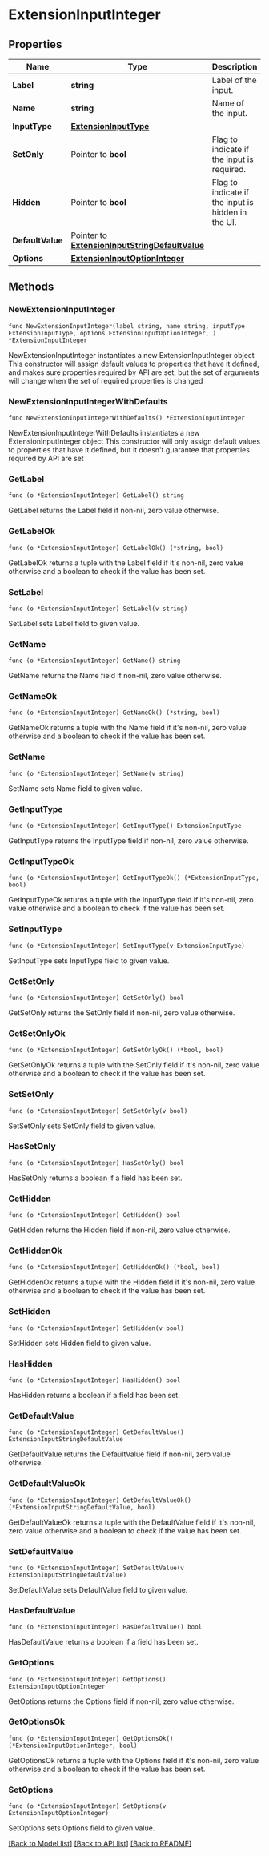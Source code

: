 # ExtensionInputInteger

## Properties

Name | Type | Description | Notes
------------ | ------------- | ------------- | -------------
**Label** | **string** | Label of the input. | 
**Name** | **string** | Name of the input. | 
**InputType** | [**ExtensionInputType**](ExtensionInputType.md) |  | 
**SetOnly** | Pointer to **bool** | Flag to indicate if the input is required. | [optional] [default to false]
**Hidden** | Pointer to **bool** | Flag to indicate if the input is hidden in the UI. | [optional] [default to false]
**DefaultValue** | Pointer to [**ExtensionInputStringDefaultValue**](ExtensionInputStringDefaultValue.md) |  | [optional] 
**Options** | [**ExtensionInputOptionInteger**](ExtensionInputOptionInteger.md) |  | 

## Methods

### NewExtensionInputInteger

`func NewExtensionInputInteger(label string, name string, inputType ExtensionInputType, options ExtensionInputOptionInteger, ) *ExtensionInputInteger`

NewExtensionInputInteger instantiates a new ExtensionInputInteger object
This constructor will assign default values to properties that have it defined,
and makes sure properties required by API are set, but the set of arguments
will change when the set of required properties is changed

### NewExtensionInputIntegerWithDefaults

`func NewExtensionInputIntegerWithDefaults() *ExtensionInputInteger`

NewExtensionInputIntegerWithDefaults instantiates a new ExtensionInputInteger object
This constructor will only assign default values to properties that have it defined,
but it doesn't guarantee that properties required by API are set

### GetLabel

`func (o *ExtensionInputInteger) GetLabel() string`

GetLabel returns the Label field if non-nil, zero value otherwise.

### GetLabelOk

`func (o *ExtensionInputInteger) GetLabelOk() (*string, bool)`

GetLabelOk returns a tuple with the Label field if it's non-nil, zero value otherwise
and a boolean to check if the value has been set.

### SetLabel

`func (o *ExtensionInputInteger) SetLabel(v string)`

SetLabel sets Label field to given value.


### GetName

`func (o *ExtensionInputInteger) GetName() string`

GetName returns the Name field if non-nil, zero value otherwise.

### GetNameOk

`func (o *ExtensionInputInteger) GetNameOk() (*string, bool)`

GetNameOk returns a tuple with the Name field if it's non-nil, zero value otherwise
and a boolean to check if the value has been set.

### SetName

`func (o *ExtensionInputInteger) SetName(v string)`

SetName sets Name field to given value.


### GetInputType

`func (o *ExtensionInputInteger) GetInputType() ExtensionInputType`

GetInputType returns the InputType field if non-nil, zero value otherwise.

### GetInputTypeOk

`func (o *ExtensionInputInteger) GetInputTypeOk() (*ExtensionInputType, bool)`

GetInputTypeOk returns a tuple with the InputType field if it's non-nil, zero value otherwise
and a boolean to check if the value has been set.

### SetInputType

`func (o *ExtensionInputInteger) SetInputType(v ExtensionInputType)`

SetInputType sets InputType field to given value.


### GetSetOnly

`func (o *ExtensionInputInteger) GetSetOnly() bool`

GetSetOnly returns the SetOnly field if non-nil, zero value otherwise.

### GetSetOnlyOk

`func (o *ExtensionInputInteger) GetSetOnlyOk() (*bool, bool)`

GetSetOnlyOk returns a tuple with the SetOnly field if it's non-nil, zero value otherwise
and a boolean to check if the value has been set.

### SetSetOnly

`func (o *ExtensionInputInteger) SetSetOnly(v bool)`

SetSetOnly sets SetOnly field to given value.

### HasSetOnly

`func (o *ExtensionInputInteger) HasSetOnly() bool`

HasSetOnly returns a boolean if a field has been set.

### GetHidden

`func (o *ExtensionInputInteger) GetHidden() bool`

GetHidden returns the Hidden field if non-nil, zero value otherwise.

### GetHiddenOk

`func (o *ExtensionInputInteger) GetHiddenOk() (*bool, bool)`

GetHiddenOk returns a tuple with the Hidden field if it's non-nil, zero value otherwise
and a boolean to check if the value has been set.

### SetHidden

`func (o *ExtensionInputInteger) SetHidden(v bool)`

SetHidden sets Hidden field to given value.

### HasHidden

`func (o *ExtensionInputInteger) HasHidden() bool`

HasHidden returns a boolean if a field has been set.

### GetDefaultValue

`func (o *ExtensionInputInteger) GetDefaultValue() ExtensionInputStringDefaultValue`

GetDefaultValue returns the DefaultValue field if non-nil, zero value otherwise.

### GetDefaultValueOk

`func (o *ExtensionInputInteger) GetDefaultValueOk() (*ExtensionInputStringDefaultValue, bool)`

GetDefaultValueOk returns a tuple with the DefaultValue field if it's non-nil, zero value otherwise
and a boolean to check if the value has been set.

### SetDefaultValue

`func (o *ExtensionInputInteger) SetDefaultValue(v ExtensionInputStringDefaultValue)`

SetDefaultValue sets DefaultValue field to given value.

### HasDefaultValue

`func (o *ExtensionInputInteger) HasDefaultValue() bool`

HasDefaultValue returns a boolean if a field has been set.

### GetOptions

`func (o *ExtensionInputInteger) GetOptions() ExtensionInputOptionInteger`

GetOptions returns the Options field if non-nil, zero value otherwise.

### GetOptionsOk

`func (o *ExtensionInputInteger) GetOptionsOk() (*ExtensionInputOptionInteger, bool)`

GetOptionsOk returns a tuple with the Options field if it's non-nil, zero value otherwise
and a boolean to check if the value has been set.

### SetOptions

`func (o *ExtensionInputInteger) SetOptions(v ExtensionInputOptionInteger)`

SetOptions sets Options field to given value.



[[Back to Model list]](../README.md#documentation-for-models) [[Back to API list]](../README.md#documentation-for-api-endpoints) [[Back to README]](../README.md)


